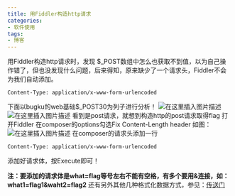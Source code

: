 ```yaml
---
title: 用Fiddler构造http请求
categories: 
- 软件使用
tags: 
- 博客
---
```

用Fiddler构造http请求时，发现 $_POST数组中怎么也获取不到值，以为自己操作错了，但也没发现什么问题，后来得知，原来缺少了一个请求头，Fiddler不会为我们自动添加。
````
Content-Type: application/x-www-form-urlencoded
````
下面以bugku的web基础$_POST30为列子进行分析！
![在这里插入图片描述](https://img-blog.csdnimg.cn/20191128111600242.png?x-oss-process=image/watermark,type_ZmFuZ3poZW5naGVpdGk,shadow_10,text_aHR0cHM6Ly9ibG9nLmNzZG4ubmV0L3FxXzQzODI2MjEy,size_16,color_FFFFFF,t_70)
![在这里插入图片描述](https://img-blog.csdnimg.cn/20191128111642839.png?x-oss-process=image/watermark,type_ZmFuZ3poZW5naGVpdGk,shadow_10,text_aHR0cHM6Ly9ibG9nLmNzZG4ubmV0L3FxXzQzODI2MjEy,size_16,color_FFFFFF,t_70)
看到是post请求，就想到构造http的post请求取得flag
打开Fiddler
在composer的options勾选Fix Content-Length header
如图：![在这里插入图片描述](https://img-blog.csdnimg.cn/201911281122538.png?x-oss-process=image/watermark,type_ZmFuZ3poZW5naGVpdGk,shadow_10,text_aHR0cHM6Ly9ibG9nLmNzZG4ubmV0L3FxXzQzODI2MjEy,size_16,color_FFFFFF,t_70)
在composer的请求头添加一行
````
Content-Type: application/x-www-form-urlencoded
````
添加好请求体，按Execute即可！

**注：要添加的请求体是what=flag等号左右不能有空格，有多个要用&连接，如：what1=flag1&waht2=flag2**
还有另外其他几种格式化数据方式，参见：[传送门](https://www.cnblogs.com/xiaoxi-3-/p/7612254.html)